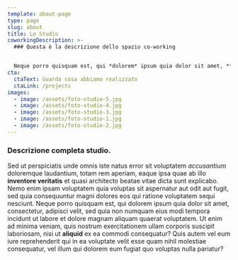 ```yaml
---
template: about-page
type: page
slug: about
title: Lo Studio
coworkingDescription: >-
  ### Questa è la descrizione dello spazio co-working


  Neque porro quisquam est, qui *dolorem* ipsum quia dolor sit amet, **consectetur**, adipisci velit, sed quia non numquam eius modi tempora incidunt ut labore et dolore magnam aliquam quaerat voluptatem. Ut enim ad minima *veniam*, quis nostrum exercitationem ullam corporis suscipit laboriosam, nisi ut aliquid ex ea commodi consequatur?
cta:
  ctaText: Guarda cosa abbiamo realizzato
  ctaLink: /projects
images:
  - image: /assets/foto-studio-5.jpg
  - image: /assets/foto-studio-4.jpg
  - image: /assets/foto-studio-3.jpg
  - image: /assets/foto-studio-1.jpg
  - image: /assets/foto-studio-2.jpg
---
```

### Descrizione completa studio.

Sed ut perspiciatis unde omnis iste natus error sit voluptatem *accusantium* doloremque laudantium, totam rem aperiam, eaque ipsa quae ab illo **inventore veritatis** et quasi architecto beatae vitae dicta sunt explicabo. Nemo enim ipsam voluptatem quia voluptas sit aspernatur aut odit aut fugit, sed quia consequuntur magni dolores eos qui ratione voluptatem sequi nesciunt. Neque porro quisquam est, qui dolorem ipsum quia dolor sit amet, consectetur, adipisci velit, sed quia non numquam eius modi tempora incidunt ut labore et dolore magnam aliquam quaerat voluptatem. Ut enim ad minima veniam, quis nostrum exercitationem ullam corporis suscipit laboriosam, nisi ut **aliquid** ex ea commodi consequatur? Quis autem vel eum iure reprehenderit qui in ea voluptate velit esse quam nihil molestiae consequatur, vel illum qui dolorem eum fugiat quo voluptas nulla pariatur?